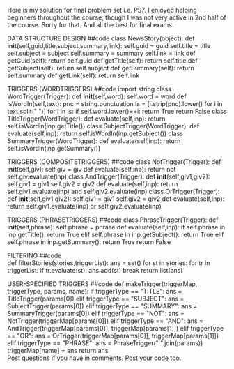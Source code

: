 Here is my solution for final problem set i.e. PS7. 
I enjoyed helping beginners throughout the course, though I was not very active in 2nd half of the course. Sorry for that. 
And all the best for final exams.

DATA STRUCTURE DESIGN
##code
class NewsStory(object):
    def __init__(self,guid,title,subject,summary,link):
        self.guid = guid
        self.title = title
        self.subject = subject
        self.summary = summary
        self.link = link
    def getGuid(self):
        return self.guid
    def getTitle(self):
        return self.title
    def getSubject(self):
        return self.subject
    def getSummary(self):
        return self.summary
    def getLink(self):
        return self.link                

TRIGGERS (WORDTRIGGERS)
##code
import string
class WordTrigger(Trigger):
    def __init__(self,word):
        self.word = word
    def isWordIn(self,text):
        pnc = string.punctuation
        ls = [i.strip(pnc).lower() for i in text.split(" ")]
        for i in ls:
            if self.word.lower()==i:
                return True
        return False
class TitleTrigger(WordTrigger):
    def evaluate(self,inp):
        return self.isWordIn(inp.getTitle())
class SubjectTrigger(WordTrigger):
    def evaluate(self,inp):
        return self.isWordIn(inp.getSubject())
class SummaryTrigger(WordTrigger):
    def evaluate(self,inp):
        return self.isWordIn(inp.getSummary())                

TRIGGERS (COMPOSITETRIGGERS)
##code 
class NotTrigger(Trigger):
    def __init__(self,giv):
        self.giv = giv
    def evaluate(self,inp):
        return not self.giv.evaluate(inp)
class AndTrigger(Trigger):
    def __init__(self,giv1,giv2):
        self.giv1 = giv1
        self.giv2 = giv2
    def evaluate(self,inp):
        return self.giv1.evaluate(inp) and self.giv2.evaluate(inp)
class OrTrigger(Trigger):
    def __init__(self,giv1,giv2):
        self.giv1 = giv1
        self.giv2 = giv2
    def evaluate(self,inp):
        return self.giv1.evaluate(inp) or self.giv2.evaluate(inp)

TRIGGERS (PHRASETRIGGERS)
##code
class PhraseTrigger(Trigger):
    def __init__(self,phrase):
        self.phrase = phrase
    def evaluate(self,inp):
        if self.phrase in inp.getTitle():
            return True
        elif self.phrase in inp.getSubject():
            return True
        elif self.phrase in inp.getSummary():
            return True
        return False

FILTERING
##code        
def filterStories(stories,triggerList):
    ans = set()
    for st in stories:
        for tr in triggerList:
            if tr.evaluate(st):
                ans.add(st)
                break
    return list(ans)             

USER-SPECIFIED TRIGGERS
##code
def makeTrigger(triggerMap, triggerType, params, name):
    if triggerType == "TITLE":
        ans = TitleTrigger(params[0])
    elif triggerType == "SUBJECT":
        ans = SubjectTrigger(params[0])
    elif triggerType == "SUMMARY":
        ans = SummaryTrigger(params[0])
    elif triggerType == "NOT":
        ans = NotTrigger(triggerMap[params[0]])
    elif triggerType == "AND":
        ans = AndTrigger(triggerMap[params[0]], triggerMap[params[1]])
    elif triggerType == "OR":
        ans = OrTrigger(triggerMap[params[0]], triggerMap[params[1]])
    elif triggerType == "PHRASE":
        ans = PhraseTrigger(" ".join(params))
    triggerMap[name] = ans
    return ans           
Post questions if you have in comments. Post your code too.